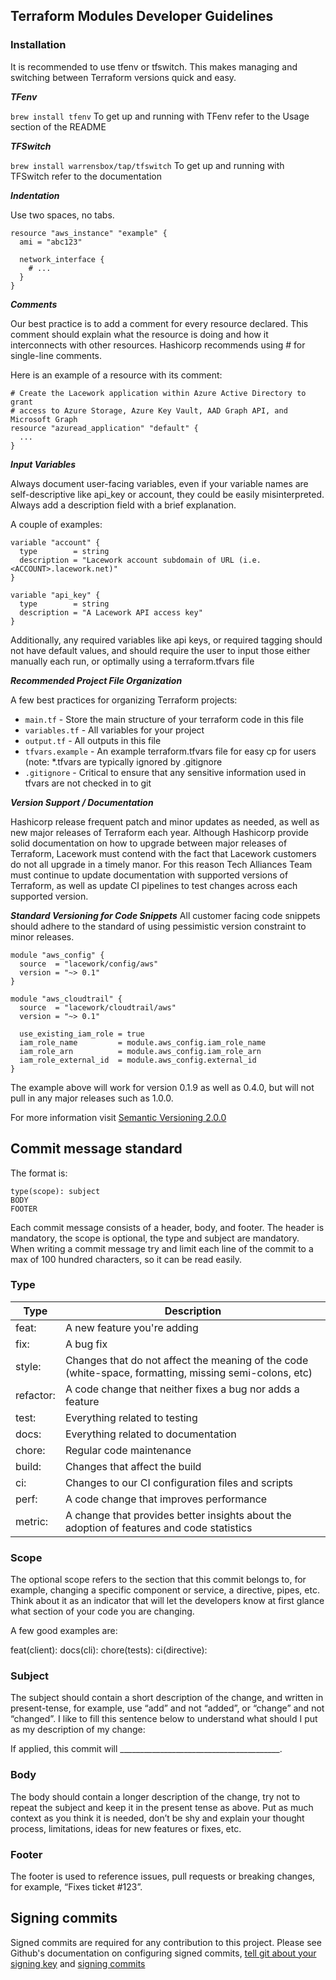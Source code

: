 ## Terraform Modules Developer Guidelines

### Installation
It is recommended to use tfenv or tfswitch. This makes managing and switching between Terraform versions quick and easy.

***TFenv***

```brew install tfenv```
To get up and running with TFenv refer to the Usage section of the README

***TFSwitch***

```brew install warrensbox/tap/tfswitch```
To get up and running with TFSwitch refer to the documentation

***Indentation***

Use two spaces, no tabs.

```hcl
resource "aws_instance" "example" {
  ami = "abc123"

  network_interface {
    # ...
  }
}
```

***Comments***

Our best practice is to add a comment for every resource declared. This comment should explain what the resource is doing and how it interconnects with other resources. Hashicorp recommends using # for single-line comments.

Here is an example of a resource with its comment:

```hcl
# Create the Lacework application within Azure Active Directory to grant
# access to Azure Storage, Azure Key Vault, AAD Graph API, and Microsoft Graph
resource "azuread_application" "default" {
  ...
}
```
 

***Input Variables***

Always document user-facing variables, even if your variable names are self-descriptive like api_key or account, they could be easily misinterpreted. Always add a description field with a brief explanation.

A couple of examples:


```hcl
variable "account" {
  type        = string
  description = "Lacework account subdomain of URL (i.e. <ACCOUNT>.lacework.net)"
}
```

```hcl
variable "api_key" {
  type        = string
  description = "A Lacework API access key"
}
```
Additionally, any required variables like api keys, or required tagging should not have default values, and should require the user to input those either manually each run, or optimally using a terraform.tfvars file

***Recommended Project File Organization***

A few best practices for organizing Terraform projects: 

* `main.tf` - Store the main structure of your terraform code in this file
* `variables.tf` - All variables for your project
* `output.tf` - All outputs in this file
* `tfvars.example` - An example terraform.tfvars file for easy cp for users (note: *.tfvars are typically 
ignored by .gitignore
* `.gitignore` - Critical to ensure that any sensitive information used in tfvars are not checked in to git


***Version Support / Documentation***

Hashicorp release frequent patch and minor updates as needed, as well as new major releases of Terraform each year. Although Hashicorp provide solid documentation on how to upgrade between major releases of Terraform, Lacework must contend with the fact that Lacework customers do not all upgrade in a timely manor. For this reason Tech Alliances Team must continue to update documentation with supported versions of Terraform, as well as update CI pipelines to test changes across each supported version. 

***Standard Versioning for Code Snippets***
All customer facing code snippets should adhere to the standard of using pessimistic version constraint to minor releases. 

```hcl
module "aws_config" {
  source  = "lacework/config/aws"
  version = "~> 0.1"
}
```
```hcl
module "aws_cloudtrail" {
  source  = "lacework/cloudtrail/aws"
  version = "~> 0.1"

  use_existing_iam_role = true
  iam_role_name         = module.aws_config.iam_role_name
  iam_role_arn          = module.aws_config.iam_role_arn
  iam_role_external_id  = module.aws_config.external_id
}
```

The example above will work for version 0.1.9 as well as 0.4.0, but will not pull in any major releases such as 1.0.0.

For more information visit [Semantic Versioning 2.0.0](https://semver.org/) 

## Commit message standard

The format is:

```
type(scope): subject
BODY
FOOTER
```
Each commit message consists of a header, body, and footer. The header is mandatory, the scope is optional, the type and subject are mandatory.
When writing a commit message try and limit each line of the commit to a max of 100 hundred characters, so it can be read easily.

### Type

| Type | Description |
| ----- | ----------- |
| feat: | A new feature you're adding |
| fix: |A bug fix|
| style: | Changes that do not affect the meaning of the code (white-space, formatting, missing semi-colons, etc) |
| refactor: | A code change that neither fixes a bug nor adds a feature |
| test: | Everything related to testing |
| docs: | Everything related to documentation |
| chore: | Regular code maintenance |
| build: | Changes that affect the build |
| ci: | Changes to our CI configuration files and scripts |
| perf: | A code change that improves performance |
| metric: | A change that provides better insights about the adoption of features and code statistics |

### Scope
The optional scope refers to the section that this commit belongs to, for example, changing a specific component or service, a directive, pipes, etc. 
Think about it as an indicator that will let the developers know at first glance what section of your code you are changing.

A few good examples are:

feat(client):
docs(cli):
chore(tests):
ci(directive):

### Subject
The subject should contain a short description of the change, and written in present-tense, for example, use “add” and not “added”,  or “change” and not “changed”. 
I like to fill this sentence below to understand what should I put as my description of my change:

If applied, this commit will ________________________________________.

### Body
The body should contain a longer description of the change, try not to repeat the subject and keep it in the present tense as above. 
Put as much context as you think it is needed, don’t be shy and explain your thought process, limitations, ideas for new features or fixes, etc.

### Footer
The footer is used to reference issues, pull requests or breaking changes, for example, “Fixes ticket #123”.

## Signing commits
Signed commits are required for any contribution to this project. Please see Github's documentation on configuring signed commits, [tell git about your signing key](https://docs.github.com/en/github/authenticating-to-github/managing-commit-signature-verification/telling-git-about-your-signing-key) and [signing commits](https://docs.github.com/en/authentication/managing-commit-signature-verification/signing-commits)

